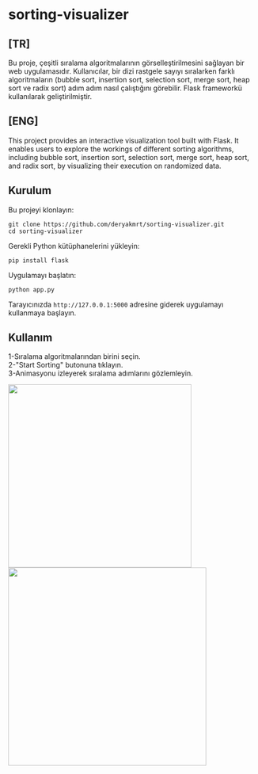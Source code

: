 # sorting-visualizer
## [TR]
Bu proje, çeşitli sıralama algoritmalarının görselleştirilmesini sağlayan bir web uygulamasıdır. Kullanıcılar, bir dizi rastgele sayıyı sıralarken farklı algoritmaların (bubble sort, insertion sort, selection sort, merge sort, heap sort ve radix sort) adım adım nasıl çalıştığını görebilir. Flask frameworkü kullanılarak geliştirilmiştir.
## [ENG]
This project provides an interactive visualization tool built with Flask. It enables users to explore the workings of different sorting algorithms, including bubble sort, insertion sort, selection sort, merge sort, heap sort, and radix sort, by visualizing their execution on randomized data.
## Kurulum

Bu projeyi klonlayın:

`git clone https://github.com/deryakmrt/sorting-visualizer.git`  
`cd sorting-visualizer`

Gerekli Python kütüphanelerini yükleyin:

`pip install flask`

Uygulamayı başlatın:

`python app.py`

Tarayıcınızda `http://127.0.0.1:5000` adresine giderek uygulamayı kullanmaya başlayın.  
## Kullanım

  1-Sıralama algoritmalarından birini seçin.  
  2-"Start Sorting" butonuna tıklayın.  
  3-Animasyonu izleyerek sıralama adımlarını gözlemleyin.  
  
<img src="https://github.com/user-attachments/assets/75205f4d-2d65-40e0-90dc-d3567b6ed2e9" width="370">  <img src="https://github.com/user-attachments/assets/e93bc498-b048-43f4-a087-cd5cd1ef43e2" width="400"> 
